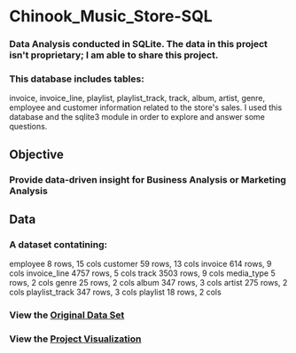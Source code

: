 # Chinook_Music_Store-SQL
### Data Analysis conducted in SQLite. The data in this project isn't proprietary; I am able to share this project.

### This database includes tables: 
invoice, invoice_line, playlist, playlist_track, track, album, artist,
genre, employee and customer information related to the store's sales. I used this
database and the sqlite3 module in order to explore and answer some questions.

## Objective
### Provide data-driven insight for Business Analysis or Marketing Analysis

## Data
### A dataset contatining:
employee 8 rows, 15 cols
customer 59 rows, 13 cols
invoice 614 rows, 9 cols
invoice_line 4757 rows, 5 cols
track 3503 rows, 9 cols
media_type 5 rows, 2 cols
genre 25 rows, 2 cols
album 347 rows, 3 cols
artist 275 rows, 2 cols
playlist_track 347 rows, 3 cols
playlist 18 rows, 2 cols

### View the [Original Data Set](https://www.kaggle.com/datasets/samaxtech/chinook-music-store-data/code?resource=download)

### View the [Project Visualization](https://public.tableau.com/views/ChinookMusicStoreAnalysis/Dashboard1?:language=en-US&:display_count=n&:origin=viz_share_link)
